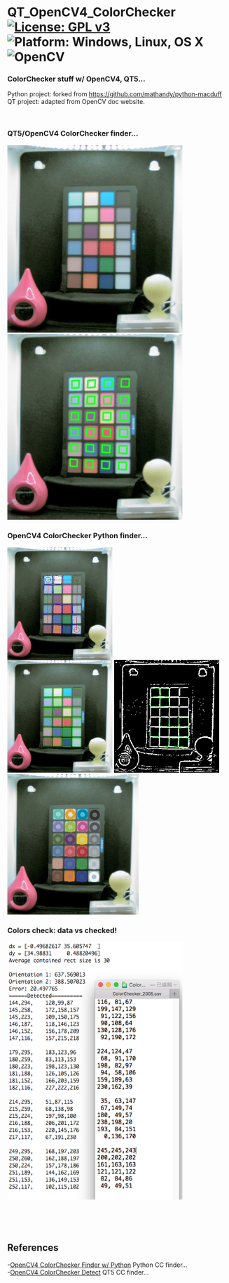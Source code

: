 # QT_OpenCV4_ColorChecker [![License: GPL v3](https://img.shields.io/badge/License-GPLv3-blue.svg)](https://www.gnu.org/licenses/gpl-3.0) ![Platform: Windows, Linux, OS X](https://img.shields.io/badge/Platform-Win10_64%2C%20Linux%2C%20OS%20X-blue.svg) ![OpenCV](https://img.shields.io/badge/OpenCV-4.x-blue.svg) <br>
 
### ColorChecker stuff w/ OpenCV4, QT5...<br>

Python project: forked from https://github.com/mathandy/python-macduff <br>
QT project: adapted from OpenCV doc website. <br>

<br>



### QT5/OpenCV4 ColorChecker finder... <br>
<img src="pic/OpenCV_ColorCheck0.png" width=400> <img src="pic/OpenCV_ColorCheck1.png" width=400>
<br>

### OpenCV4 ColorChecker Python finder... <br>
<img src="Source/python-macduff/debug_passport_box.jpg" width=240> <img src="Source/python-macduff/debug_quads2.png" width=240> <img src="Source/python-macduff/oo24.jpg" width=300> 

### Colors check: data vs checked!<br>
<img src="pic/24ColorsCheck.png" width=400> <br>

<br>
<br>
<br>

## References <br>
   -[OpenCV4 ColorChecker Finder w/ Python](https://github.com/mathandy/python-macduff) Python CC finder... <br>
   -[OpenCV4 ColorChecker Detect](https://docs.opencv.org/master/d0/d81/tutorial_table_of_content_mcc.html) QT5 CC finder...<br>   
